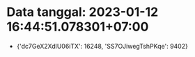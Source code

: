 # Data tanggal: 2023-01-12 16:44:51.078301+07:00

* {'dc7GeX2XdlU06iTX': 16248, 'SS7OJiwegTshPKqe': 9402}
